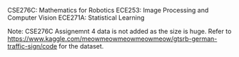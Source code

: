 CSE276C: Mathematics for Robotics
ECE253: Image Processing and Computer Vision
ECE271A: Statistical Learning

Note: 
CSE276C Assignemnt 4 data is not added as the size is huge. Refer to https://www.kaggle.com/meowmeowmeowmeowmeow/gtsrb-german-traffic-sign/code for the dataset.
